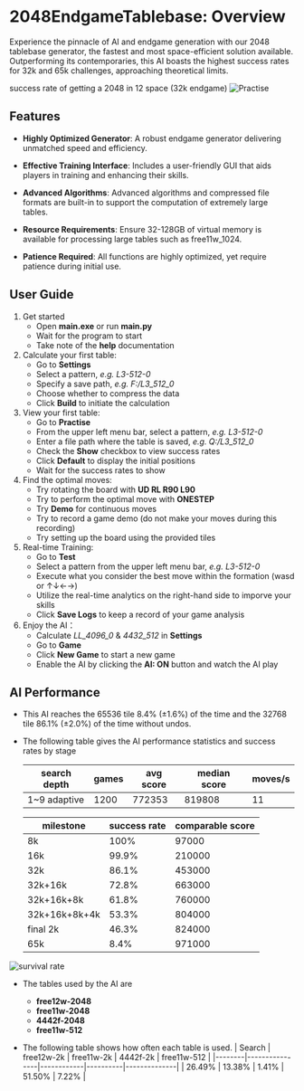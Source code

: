 # 2048EndgameTablebase: Overview
Experience the pinnacle of AI and endgame generation with our 2048 tablebase generator, the fastest and most space-efficient solution available. 
Outperforming its contemporaries, this AI boasts the highest success rates for 32k and 65k challenges, approaching theoretical limits.

success rate of getting a 2048 in 12 space (32k endgame)
![Practise](https://github.com/user-attachments/assets/9bd553b8-6156-45b9-ad63-1e7157b641de)



## Features
-  **Highly Optimized Generator**: A robust endgame generator delivering unmatched speed and efficiency.

-  **Effective Training Interface**: Includes a user-friendly GUI that aids players in training and enhancing their skills.

-  **Advanced Algorithms**: Advanced algorithms and compressed file formats are built-in to support the computation of extremely large tables.

-  **Resource Requirements**: Ensure 32-128GB of virtual memory is available for processing large tables such as free11w_1024.

-  **Patience Required**: All functions are highly optimized, yet require patience during initial use.


## User Guide
1. Get started
   - Open **main.exe** or run **main.py**
   - Wait for the program to start
   - Take note of the **help** documentation
2. Calculate your first table:
   - Go to **Settings**
   - Select a pattern, *e.g. L3-512-0*
   - Specify a save path, *e.g. F:/L3_512_0*
   - Choose whether to compress the data
   - Click **Build** to initiate the calculation
3. View your first table:
   - Go to **Practise**
   - From the upper left menu bar, select a pattern, *e.g. L3-512-0*
   - Enter a file path where the table is saved, *e.g. Q:/L3_512_0*
   - Check the **Show** checkbox to view success rates
   - Click **Default** to display the initial positions
   - Wait for the success rates to show
4. Find the optimal moves:
   - Try rotating the board with **UD RL R90 L90**
   - Try to perform the optimal move with **ONESTEP**
   - Try **Demo** for continuous moves
   - Try to record a game demo (do not make your moves during this recording)
   - Try setting up the board using the provided tiles
5. Real-time Training:
   - Go to **Test**
   - Select a pattern from the upper left menu bar, *e.g. L3-512-0*
   - Execute what you consider the best move within the formation (wasd or ↑↓←→)
   - Utilize the real-time analytics on the right-hand side to imporve your skills
   - Click **Save Logs** to keep a record of your game analysis
6. Enjoy the AI：
   - Calculate *LL_4096_0* & *4432_512* in **Settings**
   - Go to **Game**
   - Click **New Game** to start a new game
   - Enable the AI by clicking the **AI: ON** button and watch the AI play

##  AI Performance
-  This AI reaches the 65536 tile 8.4% (±1.6%) of the time and the 32768 tile 86.1% (±2.0%) of the time without undos.
  -  The following table gives the AI performance statistics and success rates by stage
   
     | search depth    | games | avg score  | median score | moves/s |
     |-----------------|-------|------------|--------------|---------|
     | 1~9 adaptive    | 1200  | 772353     | 819808       | 11      |


     | milestone     | success rate | comparable score |
     |---------------|--------------|------------------|
     | 8k            | 100%         | 97000            |
     | 16k           | 99.9%        | 210000           |
     | 32k           | 86.1%        | 453000           |
     | 32k+16k       | 72.8%        | 663000           |
     | 32k+16k+8k    | 61.8%        | 760000           |
     | 32k+16k+8k+4k | 53.3%        | 804000           |
     | final 2k      | 46.3%        | 824000           |
     | 65k           | 8.4%         | 971000           |


![survival rate](https://github.com/user-attachments/assets/8d708f06-4994-4878-8e27-2aa831db1a2b)


-  The tables used by the AI are
   - **free12w-2048**
   - **free11w-2048**
   - **4442f-2048**
   - **free11w-512**

-  The following table shows how often each table is used.
     | Search | free12w-2k     | free11w-2k | 4442f-2k | free11w-512  |
     |--------|----------------|------------|----------|--------------|
     | 26.49% | 13.38%         | 1.41%      | 51.50%   | 7.22%        |



